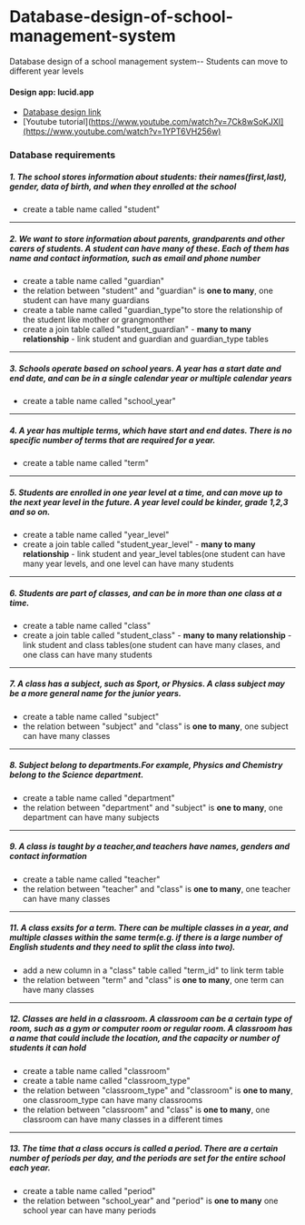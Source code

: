 # Database-design-of-school-management-system
Database design of a school management system-- Students can move to different year levels


#### Design app: **lucid.app**
- [Database design link](https://lucid.app/lucidchart/4a6e4e9a-f762-4ad0-8e10-a650465b0713/edit?beaconFlowId=0BDBC2A396664A3C&page=0_0&invitationId=inv_b1a1a729-c7da-4eab-865f-ccd5780a418b#)
- [Youtube tutorial](https://www.youtube.com/watch?v=7Ck8wSoKJXI](https://www.youtube.com/watch?v=1YPT6VH256w)

### Database requirements

##### 1. The school stores information about students: their names(first,last), gender, data of birth, and when they enrolled at the school
- create a table name called "student"
---


##### 2. We want to store information about parents, grandparents and other carers of students. A student can have many of these. Each of them has name and contact information, such as email and phone number
- create a table name called "guardian"
- the relation between "student" and "guardian" is **one to many**, one student can have many guardians
- create a table name called "guardian_type"to store the relationship of the student like mother or grangmonther
- create a join table called "student_guardian" - **many to many relationship** - link student and guardian and guardian_type tables
---

##### 3. Schools operate based on school years. A year has a start date and end date, and can be in a single calendar year or multiple calendar years
- create a table name called "school_year"
---
##### 4. A year has multiple terms, which have start and end dates. There is no specific number of terms that are required for a year.
- create a table name called "term"
---
##### 5. Students are enrolled in one year level at a time, and can move up to the next year level in the future. A year level could be kinder, grade 1,2,3 and so on.
- create a table name called "year_level"
- create a join table called "student_year_level" - **many to many relationship** - link student and year_level tables(one student can have many year levels, and one level can have many students
---
##### 6. Students are part of classes, and can be in more than one class at a time.
- create a table name called "class"
- create a join table called "student_class" - **many to many relationship** - link student and class tables(one student can have many clases, and one class can have many students
---
##### 7. A class has a subject, such as Sport, or Physics. A class subject may be a more general name for the junior years.
- create a table name called "subject"
- the relation between "subject" and "class" is **one to many**, one subject can have many classes
---
##### 8. Subject belong to departments.For example, Physics and Chemistry belong to the Science department.
- create a table name called "department"
- the relation between "department" and "subject" is **one to many**, one department can have many subjects
---
##### 9. A class is taught by a teacher,and teachers have names, genders and contact information
- create a table name called "teacher"
- the relation between "teacher" and "class" is **one to many**, one teacher can have many classes
---
##### 11. A class exsits for a term. There can be multiple classes in a year, and multiple classes within the same term(e.g. if there is a large number of English students and they need to split the class into two).
- add a new column in a "class" table called "term_id" to link term table
- the relation between "term" and "class" is **one to many**, one term can have many classes
---
##### 12. Classes are held in a classroom. A classroom can be a certain type of room, such as a gym or computer room or regular room. A classroom has a name that could include the location, and the capacity or number of students it can hold
- create a table name called "classroom"
- create a table name called "classroom_type"
- the relation between "classroom_type" and "classroom" is **one to many**, one classroom_type can have many classrooms
- the relation between "classroom" and "class" is **one to many**, one classroom can have many classes in a different times
---
##### 13. The time that a class occurs is called a period. There are a certain number of periods per day, and the periods are set for the entire school each year.
-  create a table name called "period"
-  the relation between "school_year" and "period" is **one to many** one school year can have many periods



